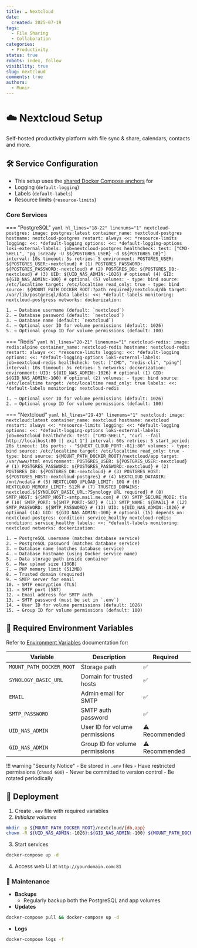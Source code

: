 ```yaml
---
title: ☁️ Nextcloud
date:
  created: 2025-07-19
tags:
  - File Sharing
  - Collaboration
categories:
  - Productivity
status: true
robots: index, follow
visibility: true
slug: nextcloud
comments: true
authors:
  - Munir
---
```


# ☁️ Nextcloud Setup

Self-hosted productivity platform with file sync & share, calendars, contacts and more.

<!-- more -->

## 🛠️ Service Configuration

- This setup uses the [shared Docker Compose anchors](../../global/sharedConfig.md) for
- Logging (`default-logging`)
- Labels (`default-labels`)
- Resource limits (`resource-limits`)

### Core Services

=== "PostgreSQL"
    ```yaml hl_lines="18-22" linenums="1"
    nextcloud-postgres:
      image: postgres:latest
      container_name: nextcloud-postgres
      hostname: nextcloud-postgres
      restart: always
      <<: *resource-limits
      logging:
        <<: *default-logging
        options:
          <<: *default-logging-options
          loki-external-labels: job=nextcloud-postgres
      healthcheck:
        test: ["CMD-SHELL", "pg_isready -U $${POSTGRES_USER} -d $${POSTGRES_DB}"]
        interval: 10s
        timeout: 5s
        retries: 5
      environment:
        POSTGRES_USER: ${POSTGRES_USER:-nextcloud} # (1)
        POSTGRES_PASSWORD: ${POSTGRES_PASSWORD:-nextcloud} # (2)
        POSTGRES_DB: ${POSTGRES_DB:-nextcloud} # (3)
        UID: ${UID_NAS_ADMIN:-1026} # optional (4)
        GID: ${GID_NAS_ADMIN:-100} # optional (5)
      volumes:
        - type: bind
          source: /etc/localtime
          target: /etc/localtime
          read_only: true
        - type: bind
          source: ${MOUNT_PATH_DOCKER_ROOT:?path required}/nextcloud/db
          target: /var/lib/postgresql/data
      labels:
        <<: *default-labels
        monitoring: nextcloud-postgress
      networks:
        dockerization:
    ```

    1. → Database username (default: `nextcloud`)
    2. → Database password (default: `nextcloud`)
    3. → Database name (default: `nextcloud`)
    4. → Optional user ID for volume permissions (default: 1026)
    5. → Optional group ID for volume permissions (default: 100)

=== "Redis"
    ```yaml hl_lines="20-21" linenums="1"
    nextcloud-redis:
      image: redis:alpine
      container_name: nextcloud-redis
      hostname: nextcloud-redis
      restart: always
      <<: *resource-limits
      logging:
        <<: *default-logging
        options:
          <<: *default-logging-options
          loki-external-labels: job=nextcloud-redis
      healthcheck:
        test: ["CMD", "redis-cli", "ping"]
        interval: 10s
        timeout: 5s
        retries: 5
      networks:
        dockerization:
      environment:
        UID: ${UID_NAS_ADMIN:-1026} # optional (1)
        GID: ${GID_NAS_ADMIN:-100} # optional (2)
      volumes:
        - type: bind
          source: /etc/localtime
          target: /etc/localtime
          read_only: true
      labels:
        <<: *default-labels
        monitoring: nextcloud-redis
    ```

    1. → Optional user ID for volume permissions (default: 1026)
    2. → Optional group ID for volume permissions (default: 100)

=== "Nextcloud"
    ```yaml hl_lines="29-43" linenums="1"
    nextcloud:
      image: nextcloud:latest
      container_name: nextcloud
      hostname: nextcloud
      restart: always
      <<: *resource-limits
      logging:
        <<: *default-logging
        options:
          <<: *default-logging-options
          loki-external-labels: job=nextcloud
      healthcheck:
        test: ["CMD-SHELL", "curl --fail http://localhost:80 || exit 1"]
        interval: 60s
        retries: 5
        start_period: 20s
        timeout: 10s
      ports:
        - "${NEXT_CLOUD_PORT:-81}:80"
      volumes:
        - type: bind
          source: /etc/localtime
          target: /etc/localtime
          read_only: true
        - type: bind
          source: ${MOUNT_PATH_DOCKER_ROOT}/nextcloud/app
          target: /var/www/html
      environment:
        POSTGRES_USER: ${POSTGRES_USER:-nextcloud} # (1)
        POSTGRES_PASSWORD: ${POSTGRES_PASSWORD:-nextcloud} # (2)
        POSTGRES_DB: ${POSTGRES_DB:-nextcloud} # (3)
        POSTGRES_HOST: ${POSTGRES_HOST:-nextcloud-postgres} # (4)
        NEXTCLOUD_DATADIR: /mnt/ncdata # (5)
        NEXTCLOUD_UPLOAD_LIMIT: 10G # (6)
        NEXTCLOUD_MEMORY_LIMIT: 512M # (7)
        TRUSTED_DOMAINS: nextcloud.${SYNOLOGY_BASIC_URL:?Synology URL required} # (8)
        SMTP_HOST: ${SMTP_HOST:-smtp.mail.me.com} # (9)
        SMTP_SECURE_MODE: tls # (10)
        SMTP_PORT: ${SMTP_PORT:-587} # (11)
        SMTP_NAME: ${EMAIL} # (12)
        SMTP_PASSWORD: ${SMTP_PASSWORD} # (13)
        UID: ${UID_NAS_ADMIN:-1026} # optional (14)
        GID: ${GID_NAS_ADMIN:-100} # optional (15)
      depends_on:
        nextcloud-postgres:
          condition: service_healthy
        nextcloud-redis:
          condition: service_healthy
      labels:
        <<: *default-labels
        monitoring: nextcloud
      networks:
        dockerization:
    ```

    1. → PostgreSQL username (matches database service)
    2. → PostgreSQL password (matches database service)
    3. → Database name (matches database service)
    4. → Database hostname (using Docker service name)
    5. → Data storage path inside container
    6. → Max upload size (10GB)
    7. → PHP memory limit (512MB)
    8. → Trusted domain (required)
    9. → SMTP server for email
    10. → SMTP encryption (TLS)
    11. → SMTP port (587)
    12. → Email address for SMTP auth
    13. → SMTP password (must be set in `.env`)
    14. → User ID for volume permissions (default: 1026)
    15. → Group ID for volume permissions (default: 100)

## 🔐 Required Environment Variables

Refer to [Environment Variables](../../global/index.md) documentation for:

| Variable | Description | Required |
|----------|-------------|----------|
| `MOUNT_PATH_DOCKER_ROOT` | Storage path | ✅ |
| `SYNOLOGY_BASIC_URL` | Domain for trusted hosts | ✅ |
| `EMAIL` | Admin email for SMTP | ✅ |
| `SMTP_PASSWORD` | SMTP auth password | ✅ |
| `UID_NAS_ADMIN` | User ID for volume permissions | ⚠️ Recommended |
| `GID_NAS_ADMIN` | Group ID for volume permissions | ⚠️ Recommended |

!!! warning "Security Notice"
    - Be stored in `.env` files
    - Have restricted permissions (`chmod 600`)
    - Never be committed to version control
    - Be rotated periodically

## 🚀 Deployment

1. Create `.env` file with required variables
2. *Initialize volumes*
```bash
mkdir -p ${MOUNT_PATH_DOCKER_ROOT}/nextcloud/{db,app}
chown -R ${UID_NAS_ADMIN:-1026}:${GID_NAS_ADMIN:-100} ${MOUNT_PATH_DOCKER_ROOT}/nextcloud
```
3. Start services
```bash
docker-compose up -d
```
4. Access web UI at `http://yourdomain.com:81`
### 🔄 Maintenance

- **Backups**
	- Regularly backup both the PostgreSQL and app volumes
- **Updates**
```bash
docker-compose pull && docker-compose up -d
```
- **Logs**
```bash
docker-compose logs -f
```
